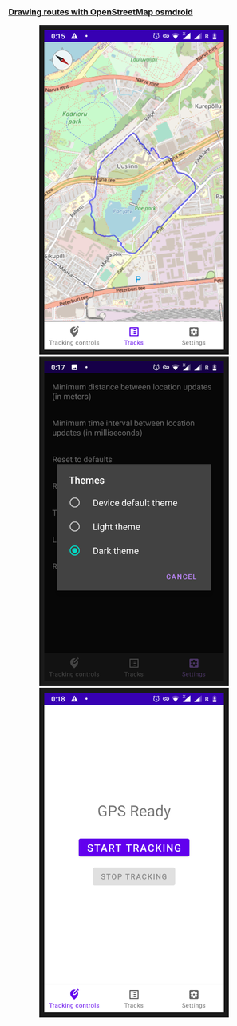### [Drawing routes with OpenStreetMap osmdroid](articles/osmdroidSetup.md)

<div align="center">
<img src="/screenshots/Screenshot_20210119-001507.png" width="360" height="640" border="10"/>
 <img src="/screenshots/Screenshot_20210119-001757.png" width="360" height="640" border="10"/>
 <img src="/screenshots/Screenshot_20210119-001822.png" width="360" height="640" border="10"/>
</div>